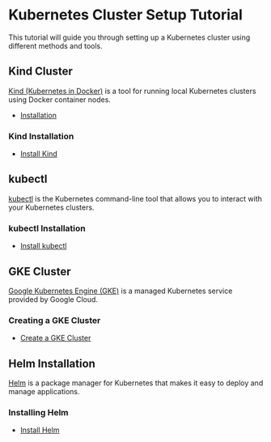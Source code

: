 # Kubernetes Cluster Setup Tutorial

This tutorial will guide you through setting up a Kubernetes cluster using different methods and tools.

## Kind Cluster

[Kind (Kubernetes in Docker)](https://kind.sigs.k8s.io/) is a tool for running local Kubernetes clusters using Docker container nodes.

- [Installation](https://github.com/mashby2022/Kubernetes-troubleshooting-Oreilly/blob/7860ec0a3ca6375f4e48e0dfaabf155cbff28d05/labs/Kind%20setup)

### Kind Installation

- [Install Kind](#installing-kind)


## kubectl

[kubectl](https://kubernetes.io/docs/reference/kubectl/overview/) is the Kubernetes command-line tool that allows you to interact with your Kubernetes clusters.

### kubectl Installation

- [Install kubectl](#installing-kubectl)

## GKE Cluster

[Google Kubernetes Engine (GKE)](https://cloud.google.com/kubernetes-engine) is a managed Kubernetes service provided by Google Cloud.

### Creating a GKE Cluster

- [Create a GKE Cluster](#creating-a-gke-cluster)

## Helm Installation

[Helm](https://helm.sh/) is a package manager for Kubernetes that makes it easy to deploy and manage applications.

### Installing Helm

- [Install Helm](#installing-helm)



